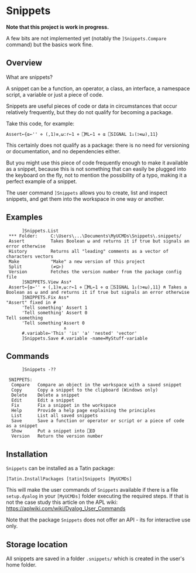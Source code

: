# Snippets

**Note that this project is work in progress.**

A few bits are not implemented yet (notably the `]Snippets.Compare` command) but the basics work fine.

## Overview

What are snippets?

A snippet can be a function, an operator, a class, an interface, a namespace script, a variable or just a piece of code.

Snippets are useful pieces of code or data in circumstances that occur relatively frequently, but they do not qualify for becoming a package.

Take this code, for example:

```
Assert←{⍺←'' ⋄ (,1)≡,⍵:r←1 ⋄ ⎕ML←1 ⋄ ⍺ ⎕SIGNAL 1↓(⊃∊⍵),11}
```

This certainly does not qualify as a package: there is no need for versioning or documentation, and no dependencies either.

But you might use this piece of code frequently enough to make it available as a snippet, because this is not something that can easily be 
plugged into the keyboard on the fly, not to mention the possibility of a typo, making it a perfect example of a snippet.

The user command `]Snippets` allows you to create, list and inspect snippets, and get them into the workspace in one way or another.


## Examples

```
      ]Snippets.List
 *** Folder:     C:\Users\...\Documents\MyUCMDs\Snippets\.snippets/                                              
 Assert          Takes Boolean ⍵ and returns it if true but signals an error otherwise                  
 History         Returns all "leading" comments as a vector of characters vectors               
 Make            "Make" a new version of this project                                                            
 Split           (≠⊆⊢)                                                                                           
 Version         Fetches the version number from the package config file                                         
      ]SNIPPETS.View Ass*
 Assert←{⍺←'' ⋄ (,1)≡,⍵:r←1 ⋄ ⎕ML←1 ⋄ ⍺ ⎕SIGNAL 1↓(⊃∊⍵),11} ⍝ Takes a Boolean as ⍵ and and returns it if true but signals an error otherwise 
      ]SNIPPETS.Fix Ass*
"Assert" fixed in #
      'Tell something' Assert 1
      'Tell something' Assert 0
Tell something
      'Tell something'Assert 0
                      ∧
      #.variable←'This' 'is' 'a' 'nested' 'vector'
      ]Snippets.Save #.variable -name=MyStuff-variable 
```


## Commands

```
      ]Snippets -??
                                                                           
 SNIPPETS:                                                                 
  Compare   Compare an object in the workspace with a saved snippet       
  Copy      Copy a snippet to the clipboard (Windows only)                 
  Delete    Delete a snippet                                               
  Edit      Edit a snippet                                                 
  Fix       Fix a snippet in the workspace                                   
  Help      Provide a help page explaining the principles                 
  List      List all saved snippets                                        
  Save      Save a function or operator or script or a piece of code as a snippet            
  Show      Put a snippet into ⎕ED  
  Version   Return the version number                                     
```


## Installation

`Snippets` can be installed as a Tatin package:

```
]Tatin.InstallPackages [tatin]Snippets [MyUCMDs]
```

This will make the user commands of `Snippets` available if there is a file `setup.dyalog` in your `[MyUCMDs]` folder executing the required steps.
If that is not the case study this article on the APL wiki: <https://aplwiki.com/wiki/Dyalog_User_Commands>

Note that the package `Snippets` does not offer an API - its for interactive use only.


## Storage location

All snippets are saved in a folder `.snippets/` which is created in the user's home folder.
